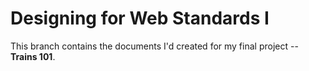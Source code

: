 # Designing for Web Standards I

This branch contains the documents I'd created for my final project -- <b>Trains 101</b>.
